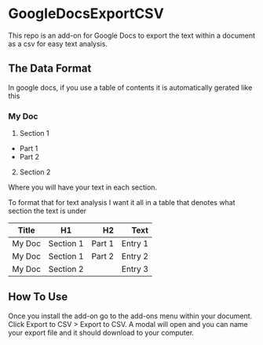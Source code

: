# GoogleDocsExportCSV
This repo is an add-on for Google Docs to export the text within a document as a csv for easy text analysis.

## The Data Format
In google docs, if you use a table of contents it is automatically gerated like this
### My Doc
1. Section 1
  * Part 1
  * Part 2
2. Section 2

Where you will have your text in each section.

To format that for text analysis I want it all in a table that denotes what section the text is under

| Title         | H1            | H2     |Text   |
| ------------- |:-------------:| ------:|------:|
| My Doc        | Section 1     | Part 1 |Entry 1|
| My Doc        | Section 1     | Part 2 |Entry 2|
| My Doc        | Section 2     |        |Entry 3|

## How To Use
Once you install the add-on go to the add-ons menu within your document. Click Export to CSV > Export to CSV. 
A modal will open and you can name your export file and it should download to your computer. 